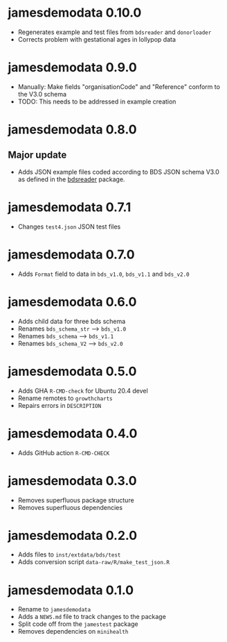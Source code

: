 # jamesdemodata 0.10.0

- Regenerates example and test files from `bdsreader` and `donorloader`
- Corrects problem with gestational ages in lollypop data

# jamesdemodata 0.9.0

- Manually: Make fields "organisationCode" and "Reference" conform to the V3.0 schema
- TODO: This needs to be addressed in example creation

# jamesdemodata 0.8.0

## Major update

- Adds JSON example files coded according to BDS JSON schema V3.0 as
defined in the [bdsreader](https://growthcharts.org/bdsreader/) package.

# jamesdemodata 0.7.1

- Changes `test4.json` JSON test files

# jamesdemodata 0.7.0

* Adds `Format` field to data in `bds_v1.0`, `bds_v1.1` and `bds_v2.0`

# jamesdemodata 0.6.0

* Adds child data for three bds schema
* Renames `bds_schema_str` --> `bds_v1.0`
* Renames `bds_schema` --> `bds_v1.1`
* Renames `bds_schema_V2` --> `bds_v2.0`

# jamesdemodata 0.5.0

* Adds GHA `R-CMD-check` for Ubuntu 20.4 devel
* Rename remotes to `growthcharts`
* Repairs errors in `DESCRIPTION`

# jamesdemodata 0.4.0

* Adds GitHub action `R-CMD-CHECK`

# jamesdemodata 0.3.0

* Removes superfluous package structure
* Removes superfluous dependencies

# jamesdemodata 0.2.0

* Adds files to `inst/extdata/bds/test`
* Adds conversion script `data-raw/R/make_test_json.R`

# jamesdemodata 0.1.0

* Rename to `jamesdemodata`
* Adds a `NEWS.md` file to track changes to the package
* Split code off from the `jamestest` package
* Removes dependencies on `minihealth`
